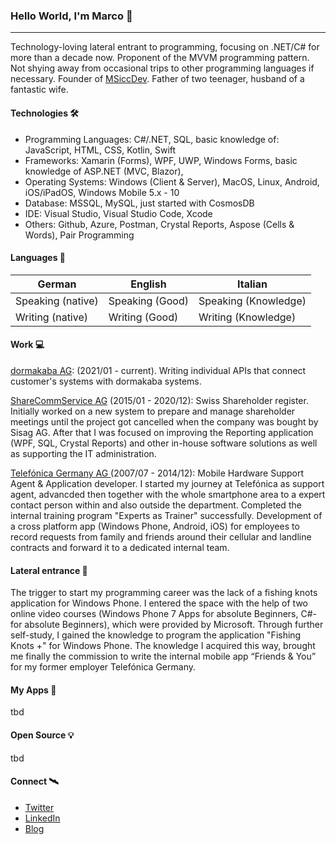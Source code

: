 ### Hello World, I'm Marco 👋
----

Technology-loving lateral entrant to programming, focusing on .NET/C# for more than a decade now. Proponent of the MVVM programming pattern. Not shying away from occasional trips to other programming languages if necessary. Founder of [MSiccDev](https://github.com/msiccdev). Father of two teenager, husband of a fantastic wife.

#### Technologies 🛠
  * Programming Languages: C#/.NET, SQL, basic knowledge of: JavaScript, HTML, CSS, Kotlin, Swift
  * Frameworks: Xamarin (Forms), WPF, UWP, Windows Forms, basic knowledge of ASP.NET (MVC, Blazor), 
  * Operating Systems: Windows (Client & Server), MacOS, Linux, Android, iOS/iPadOS, Windows Mobile 5.x - 10 
  * Database: MSSQL, MySQL, just started with CosmosDB
  * IDE: Visual Studio, Visual Studio Code, Xcode
  * Others: Github, Azure, Postman, Crystal Reports, Aspose (Cells & Words), Pair Programming

#### Languages 🚩
|German        | English         | Italian          |
|--------------|-----------------|------------------|
|Speaking (native)|Speaking (Good) |Speaking (Knowledge)|
|Writing (native)|Writing (Good)  |Writing (Knowledge)|

#### Work 💻
[dormakaba AG](https://www.dormakaba.com/ch-en): (2021/01 - current). Writing individual APIs that connect customer's systems with dormakaba systems.

[ShareCommService AG](https://sharecomm.ch) (2015/01 - 2020/12): Swiss Shareholder register. Initially worked on a new system to prepare and manage shareholder meetings until the project got cancelled when the company was bought by Sisag AG. After that I was focused on improving the Reporting application (WPF, SQL, Crystal Reports) and  other in-house software solutions as well as supporting the IT administration.

[Telefónica Germany AG ](https://telefonica.de) (2007/07 - 2014/12): Mobile Hardware Support Agent & Application developer. I started my journey at Telefónica as support agent, advancded then together with the whole smartphone area to a expert contact person within and also outside the department. Completed the internal training program "Experts as Trainer" successfully. Development of a cross platform app (Windows Phone, Android, iOS) for employees to record requests from family and friends around their cellular and landline contracts and forward it to a dedicated internal team.

#### Lateral entrance 📝
The trigger to start my programming career was the lack of a fishing knots application for Windows Phone. I entered the space with the help of two online video courses (Windows Phone 7 Apps for absolute Beginners, C#- for absolute Beginners), which were provided by Microsoft. Through further self-study, I gained the knowledge to program the application "Fishing Knots +" for Windows Phone. The knowledge I acquired this way, brought me finally the commission to write the internal mobile app “Friends & You” for my former employer Telefónica Germany.

#### My Apps 📱
tbd

#### Open Source 💡
tbd

#### Connect 🛰
  * [Twitter](https://twitter.com/msicc)
  * [LinkedIn](https://www.linkedin.com/in/msicc/)
  * [Blog](https://msicc.net)


